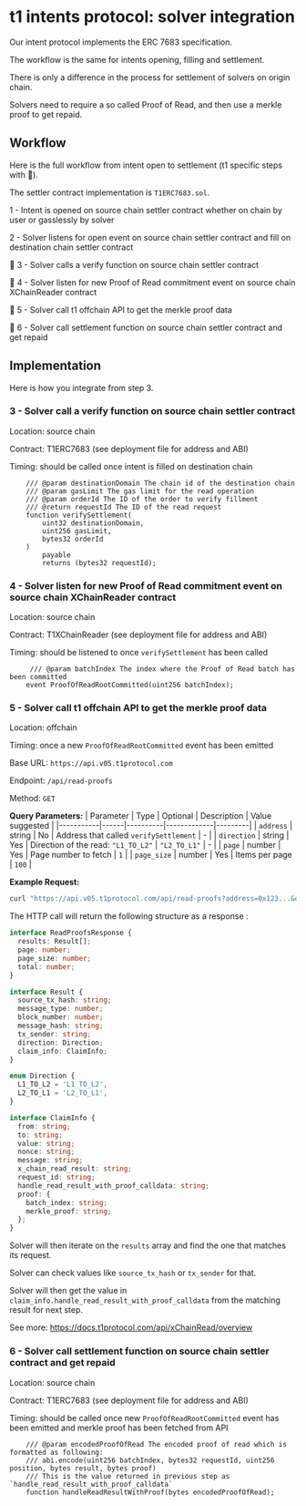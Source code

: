 # t1 intents protocol: solver integration

Our intent protocol implements the ERC 7683 specification.

The workflow is the same for intents opening, filling and settlement.


There is only a difference in the process for settlement of solvers on origin chain.

Solvers need to require a so called Proof of Read, and then use a merkle proof to get repaid.

## Workflow

Here is the full workflow from intent open to settlement (t1 specific steps with 🔴).

The settler contract implementation is `T1ERC7683.sol`.

1 - Intent is opened on source chain settler contract whether on chain by user or gasslessly by solver

2 - Solver listens for open event on source chain settler contract and fill on destination chain settler contract

🔴 3 - Solver calls a verify function on source chain settler contract

🔴 4 - Solver listen for new Proof of Read commitment event on source chain XChainReader contract

🔴 5 - Solver call t1 offchain API to get the merkle proof data

🔴 6 - Solver call settlement function on source chain settler contract and get repaid

## Implementation

Here is how you integrate from step 3.

### 3 - Solver call a verify function on source chain settler contract

Location: source chain

Contract: T1ERC7683 (see deployment file for address and ABI)

Timing: should be called once intent is filled on destination chain

```solidity
    /// @param destinationDomain The chain id of the destination chain
    /// @param gasLimit The gas limit for the read operation
    /// @param orderId The ID of the order to verify fillment
    /// @return requestId The ID of the read request
    function verifySettlement(
        uint32 destinationDomain,
        uint256 gasLimit,
        bytes32 orderId
    )
        payable
        returns (bytes32 requestId);
```

### 4 - Solver listen for new Proof of Read commitment event on source chain XChainReader contract

Location: source chain

Contract: T1XChainReader (see deployment file for address and ABI)

Timing: should be listened to once `verifySettlement` has been called

```solidity
     /// @param batchIndex The index where the Proof of Read batch has been committed
    event ProofOfReadRootCommitted(uint256 batchIndex);
```

### 5 - Solver call t1 offchain API to get the merkle proof data

Location: offchain

Timing: once a new `ProofOfReadRootCommitted` event has been emitted

Base URL: `https://api.v05.t1protocol.com`

Endpoint: `/api/read-proofs`

Method: `GET`

**Query Parameters:**
| Parameter | Type | Optional | Description | Value suggested |
|-----------|------|----------|-------------|---------|
| `address` | string | No | Address that called `verifySettlement` | - |
| `direction` | string | Yes | Direction of the read: `"L1_TO_L2"` \| `"L2_TO_L1"` | - |
| `page` | number | Yes | Page number to fetch | `1` |
| `page_size` | number | Yes | Items per page | `100` |

**Example Request:**
```bash
curl "https://api.v05.t1protocol.com/api/read-proofs?address=0x123...&direction=L1_TO_L2&page=1&page_size=100"
```

The HTTP call will return the following structure as a response :

```typescript
interface ReadProofsResponse {
  results: Result[];
  page: number;
  page_size: number;
  total: number;
}

interface Result {
  source_tx_hash: string;
  message_type: number;
  block_number: number;
  message_hash: string;
  tx_sender: string;
  direction: Direction;
  claim_info: ClaimInfo;
}

enum Direction {
  L1_TO_L2 = 'L1_TO_L2',
  L2_TO_L1 = 'L2_TO_L1',
}

interface ClaimInfo {
  from: string;
  to: string;
  value: string;
  nonce: string;
  message: string;
  x_chain_read_result: string;
  request_id: string;
  handle_read_result_with_proof_calldata: string;
  proof: {
    batch_index: string;
    merkle_proof: string;
  };
}

```

Solver will then iterate on the `results` array and find the one that matches its request.

Solver can check values like `source_tx_hash` or `tx_sender` for that.

Solver will then get the value in `claim_info.handle_read_result_with_proof_calldata` from the matching result for next step.

See more: https://docs.t1protocol.com/api/xChainRead/overview

### 6 - Solver call settlement function on source chain settler contract and get repaid

Location: source chain

Contract: T1ERC7683 (see deployment file for address and ABI)

Timing: should be called once new `ProofOfReadRootCommitted` event has been emitted and merkle proof has been fetched from API

```solidity
    /// @param encodedProofOfRead The encoded proof of read which is formatted as following:
    /// abi.encode(uint256 batchIndex, bytes32 requestId, uint256 position, bytes result, bytes proof)
    /// This is the value returned in previous step as `handle_read_result_with_proof_calldata`
    function handleReadResultWithProof(bytes encodedProofOfRead);
```
